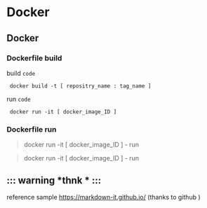 # Docker 
## Docker
### Dockerfile build
build `code`

     docker build -t [ repositry_name : tag_name ]
run `code`     
     
     docker run -it [ docker_image_ID ]
     
### Dockerfile run
> docker run -it [ docker_image_ID ]
     - run 

> docker run -it [ docker_image_ID ]
     - run 
   
   
   
 ::: warning
 *thnk *
 :::
---
reference sample https://markdown-it.github.io/  (thanks to github )